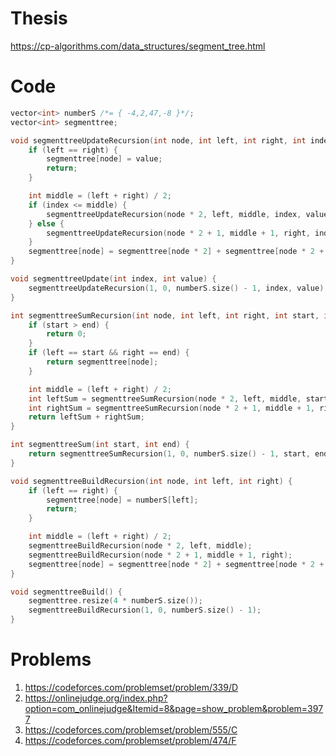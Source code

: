 # Thesis
https://cp-algorithms.com/data_structures/segment_tree.html

# Code
```c++
vector<int> numberS /*= { -4,2,47,-8 }*/;
vector<int> segmenttree;

void segmenttreeUpdateRecursion(int node, int left, int right, int index, int value) {
	if (left == right) {
		segmenttree[node] = value;
		return;
	}

	int middle = (left + right) / 2;
	if (index <= middle) {
		segmenttreeUpdateRecursion(node * 2, left, middle, index, value);
	} else {
		segmenttreeUpdateRecursion(node * 2 + 1, middle + 1, right, index, value);
	}
	segmenttree[node] = segmenttree[node * 2] + segmenttree[node * 2 + 1];
}

void segmenttreeUpdate(int index, int value) {
	segmenttreeUpdateRecursion(1, 0, numberS.size() - 1, index, value);
}

int segmenttreeSumRecursion(int node, int left, int right, int start, int end) {
	if (start > end) {
		return 0;
	}
	if (left == start && right == end) {
		return segmenttree[node];
	}

	int middle = (left + right) / 2;
	int leftSum = segmenttreeSumRecursion(node * 2, left, middle, start, min(end, middle));
	int rightSum = segmenttreeSumRecursion(node * 2 + 1, middle + 1, right, max(start, middle + 1), end);
	return leftSum + rightSum;
}

int segmenttreeSum(int start, int end) {
	return segmenttreeSumRecursion(1, 0, numberS.size() - 1, start, end);
}

void segmenttreeBuildRecursion(int node, int left, int right) {
	if (left == right) {
		segmenttree[node] = numberS[left];
		return;
	}

	int middle = (left + right) / 2;
	segmenttreeBuildRecursion(node * 2, left, middle);
	segmenttreeBuildRecursion(node * 2 + 1, middle + 1, right);
	segmenttree[node] = segmenttree[node * 2] + segmenttree[node * 2 + 1];
}

void segmenttreeBuild() {
	segmenttree.resize(4 * numberS.size());
	segmenttreeBuildRecursion(1, 0, numberS.size() - 1);
}
```

# Problems
1. https://codeforces.com/problemset/problem/339/D
1. https://onlinejudge.org/index.php?option=com_onlinejudge&Itemid=8&page=show_problem&problem=3977
1. https://codeforces.com/problemset/problem/555/C
1. https://codeforces.com/problemset/problem/474/F
